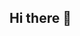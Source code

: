 ## Hi there 👋

<!--
**Preetiaarya/Preetiaarya** is a ✨ _special_ ✨ repository because its `README.md` (this file) appears on your GitHub profile.

Here are some ideas to get you started:

- 🔭 I’m currently working on Nature of code book 
- 🌱 I’m currently learning p5.js
- 👯 I’m looking to collaborate on 
- 🤔 I’m looking for help with ...
- 💬 Ask me about anything related to p5.js/javascript/html/css/react
- 📫 How to reach me: ...
- 😄 Pronouns: ...
- ⚡ Fun fact: ...
-->
